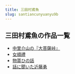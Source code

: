 ```yaml
---
title: 三田村鳶魚
slug: santiancunyuanyu9b
---
```


## 三田村鳶魚の作品一覧

- [中里介山の『大菩薩峠』](zhonglijieshann-9b3)
- [女順禮](nushunli-4e3)
- [物貰ひの話](wushihinohua-c58)
- [話に聞いた近藤勇](huaniwenitajint-e12)
